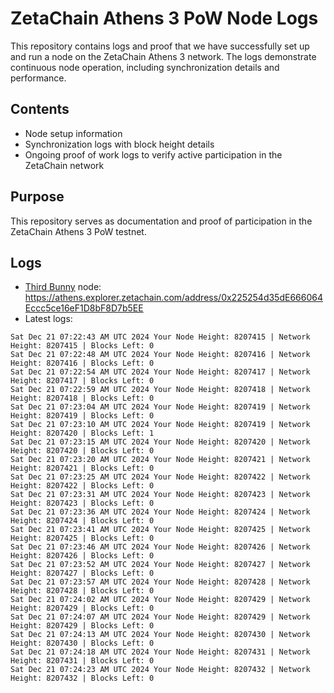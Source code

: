 # ZetaChain Athens 3 PoW Node Logs
This repository contains logs and proof that we have successfully set up and run a node on the ZetaChain Athens 3 network. The logs demonstrate continuous node operation, including synchronization details and performance.

## Contents
- Node setup information
- Synchronization logs with block height details
- Ongoing proof of work logs to verify active participation in the ZetaChain network

## Purpose
This repository serves as documentation and proof of participation in the ZetaChain Athens 3 PoW testnet.

## Logs

- [Third Bunny](https://thirdbunny.xyz/) node: https://athens.explorer.zetachain.com/address/0x225254d35dE666064Eccc5ce16eF1D8bF8D7b5EE
- Latest logs:
```
Sat Dec 21 07:22:43 AM UTC 2024 Your Node Height: 8207415 | Network Height: 8207415 | Blocks Left: 0
Sat Dec 21 07:22:48 AM UTC 2024 Your Node Height: 8207416 | Network Height: 8207416 | Blocks Left: 0
Sat Dec 21 07:22:54 AM UTC 2024 Your Node Height: 8207417 | Network Height: 8207417 | Blocks Left: 0
Sat Dec 21 07:22:59 AM UTC 2024 Your Node Height: 8207418 | Network Height: 8207418 | Blocks Left: 0
Sat Dec 21 07:23:04 AM UTC 2024 Your Node Height: 8207419 | Network Height: 8207419 | Blocks Left: 0
Sat Dec 21 07:23:10 AM UTC 2024 Your Node Height: 8207419 | Network Height: 8207420 | Blocks Left: 1
Sat Dec 21 07:23:15 AM UTC 2024 Your Node Height: 8207420 | Network Height: 8207420 | Blocks Left: 0
Sat Dec 21 07:23:20 AM UTC 2024 Your Node Height: 8207421 | Network Height: 8207421 | Blocks Left: 0
Sat Dec 21 07:23:25 AM UTC 2024 Your Node Height: 8207422 | Network Height: 8207422 | Blocks Left: 0
Sat Dec 21 07:23:31 AM UTC 2024 Your Node Height: 8207423 | Network Height: 8207423 | Blocks Left: 0
Sat Dec 21 07:23:36 AM UTC 2024 Your Node Height: 8207424 | Network Height: 8207424 | Blocks Left: 0
Sat Dec 21 07:23:41 AM UTC 2024 Your Node Height: 8207425 | Network Height: 8207425 | Blocks Left: 0
Sat Dec 21 07:23:46 AM UTC 2024 Your Node Height: 8207426 | Network Height: 8207426 | Blocks Left: 0
Sat Dec 21 07:23:52 AM UTC 2024 Your Node Height: 8207427 | Network Height: 8207427 | Blocks Left: 0
Sat Dec 21 07:23:57 AM UTC 2024 Your Node Height: 8207428 | Network Height: 8207428 | Blocks Left: 0
Sat Dec 21 07:24:02 AM UTC 2024 Your Node Height: 8207429 | Network Height: 8207429 | Blocks Left: 0
Sat Dec 21 07:24:07 AM UTC 2024 Your Node Height: 8207429 | Network Height: 8207429 | Blocks Left: 0
Sat Dec 21 07:24:13 AM UTC 2024 Your Node Height: 8207430 | Network Height: 8207430 | Blocks Left: 0
Sat Dec 21 07:24:18 AM UTC 2024 Your Node Height: 8207431 | Network Height: 8207431 | Blocks Left: 0
Sat Dec 21 07:24:23 AM UTC 2024 Your Node Height: 8207432 | Network Height: 8207432 | Blocks Left: 0
```
